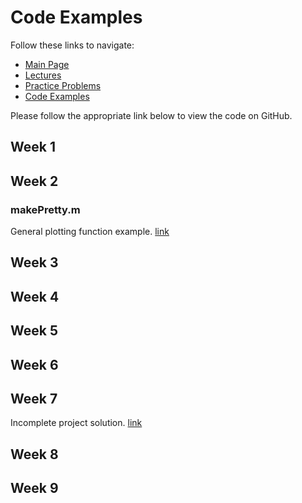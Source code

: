 # Code Examples
Follow these links to navigate:
- [Main Page](https://jacksonburns.github.io/MATLAB-Start-to-Finish/)
- [Lectures ](https://jacksonburns.github.io/MATLAB-Start-to-Finish/Lectures/Lectures-Landing-Page)
- [Practice Problems](https://jacksonburns.github.io/MATLAB-Start-to-Finish/Practice-Problems/Practice-Problems-Landing-Page)
- [Code Examples](https://jacksonburns.github.io/MATLAB-Start-to-Finish/Code-Examples/Code-Examples-Landing-Page)

Please follow the appropriate link below to view the code on GitHub.

## Week 1

## Week 2

### makePretty.m
General plotting function example. [link](https://github.com/JacksonBurns/MATLAB-Start-to-Finish/blob/master/Code-Examples/Week-2/makePretty.m)

## Week 3

## Week 4

## Week 5

## Week 6

## Week 7
Incomplete project solution. [link](https://github.com/JacksonBurns/MATLAB-Start-to-Finish/blob/master/Code-Examples/Week-7/Josh-example-soln.m)

## Week 8

## Week 9

